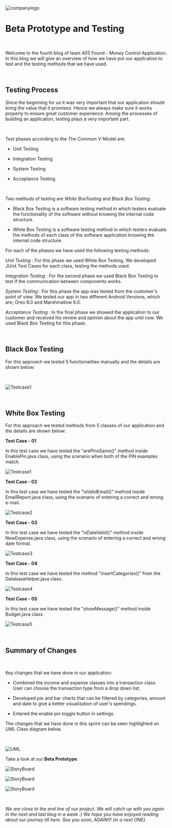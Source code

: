 ![companylogo]({{site.baseurl}}/images/405logo.png)
   
# Beta Prototype and Testing

<br>

<p class="justify">

Welcome to the fourth blog of team 405 Found - Money Control Application. In this blog we will give an overview of how we have put our application to test and the testing methods that we have used.

</p>

<br>

## Testing Process

<p class="justify">

Since the beginning for us it was very important that our application should bring the value that it promises. Hence we always make sure it works properly to ensure great customer experience. Among the processes of building an application, testing plays a very important part.

</p>

<br>

<p class="justify">

Test phases according to the The Common V-Model are:

</p>

- Unit Testing

- Integration Testing

- System Testing

- Acceptance Testing

<br>

Two methods of testing are *White BoxTesting* and *Black Box Testing*.



- Black Box Testing is a software testing method in which testers evaluate the functionality of the software without knowing the internal code structure.

- White Box Testing is a software testing method in which testers evaluate the methods of each class of the software application knowing the internal code structure.

For each of the phases we have used the following testing methods:

*Unit Testing* : For this phase we used White Box Testing. We developed JUnit Test Cases for each class, testing the methods used. 

*Integration Testing* : For the second phase we used Black Box Testing to test if the communication between components works.

*System Testing* : For this phase the app was tested from the customer's point of view. We tested our app in two different Android Versions, which are; Oreo 8.0 and Marshmallow 6.0.

*Acceptance Testing* : In the final phase we showed the application to our customer and received his review and opinion about the app until now. We used Black Box Testing for this phase.



<br>



## Black Box Testing

<p class="justify">

For this approach we tested 5 functionalities manually and the details are shown below:

</p>

<br>

![Testcase1]({{site.baseurl}}/images/Black_Box_Testing.png)


<br>




## White Box Testing


<p class="justify">

For this approach we tested methods from 5 classes of our application and the details are shown below:

</p>

**Test Case - 01**


<p class="justify">

In this test case we have tested the "arePinsSame()" method inside EnablePin.java class, using the scenario when both of the PIN examples match.

</p>

![Testcase1]({{site.baseurl}}/images/JunitTestEnablePin1.JPG)


**Test Case - 02**

<p class="justify">
   
In this test case we have tested the "isValidEmail()" method inside EmailReport.java class, using the scenario of entering a correct and wrong e-mail.

</p>

![Testcase2]({{site.baseurl}}/images/JunitTestEmailReport1.JPG)


**Test Case - 03**

<p class="justify">

In this test case we have tested the "isDateValid()" method inside NewExpense.java class, using the scenario of entering a correct and wrong date format.

</p>

![Testcase3]({{site.baseurl}}/images/JunitTestDateFormat1.JPG)


**Test Case - 04**


<p class="justify">

In this test case we have tested the method "insertCategories()" from the DatabaseHelper.java class.

</p>

![Testcase4]({{site.baseurl}}/images/JunitTestDatabaseHelp1.JPG)


**Test Case - 05**

<p class="justify">
   
In this test case we have tested the "showMessage()" method inside Budget.java class.

</p>

![Testcase5]({{site.baseurl}}/images/JunitTestBudgetShowMessage1.JPG)


<br>


## Summary of Changes

<br>



Key changes that we have done in our application:

- Combined the income and expense classes into a transaction class. User can choose the transaction type from a drop down list.

- Developed pie and bar charts that can be filtered by categories, amount and date to give a better visualization of user's spendings.

- Entered the enable pin toggle button in settings.


The changes that we have done in this sprint can be seen highlighted on UML Class diagram below.



<br>

![UML]({{site.baseurl}}/images/UML_BetaPrototype.png)

Take a look at our **Beta Prototype**.

![StoryBoard]({{site.baseurl}}/images/StoryBoard44.jpg)


![StoryBoard]({{site.baseurl}}/images/StoryBoard55.jpg)


![StoryBoard]({{site.baseurl}}/images/StoryBoard66.JPG)


<br>



*We are close to the end line of our project. We will catch up with you again in the next and last blog in a week :) 
We hope you have enjoyed reading about our journey till here. See you soon, AGAIN!!! (in a next ONE).*
 

 

